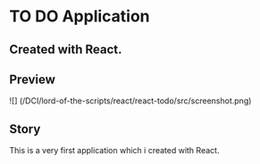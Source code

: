 # TO DO Application 
## Created with React.


## Preview
![] (/DCI/lord-of-the-scripts/react/react-todo/src/screenshot.png)

## Story

This is a very first application which i created with React. 
